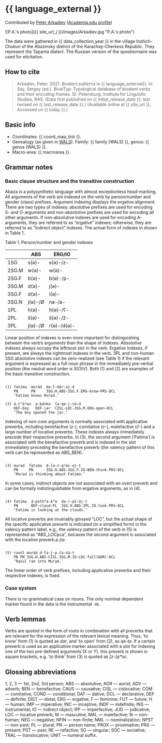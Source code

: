 # {{ language_external }}
Contributed by [Peter Arkadiev](https://inslav.ru/people/arkadev-petr-mihaylovich-peter-arkadiev) ([Academia.edu profile](https://inslav.academia.edu/PeterArkadiev))

![P.A.'s photo]({{ site_url_j }}/images/Arkadiev.jpg "P.A.'s photo")

The data were gathered in {{ data_collection_year }} in the village Inzhich-Chukun of the Abazinsky district of the Karachay-Cherkess Republic. They represent the Tapanta dialect. The Russian version of the questionnaire was used for elicitation.

## How to cite
> Arkadiev, Peter. 2021. Bivalent patterns in {{ language_external}}. 
> In: Say, Sergey (ed.). BivalTyp: Typological database of bivalent verbs and their encoding frames. 
> St. Petersburg: Institute for Linguistic Studies, RAS. 
> (Data first published on {{ initial_release_date }}; 
> last revised on {{ last_release_date }}.) (Available online at {{ site_url }}, 
> Accessed on {{ today }}.)

## Basic info
- Coordinates: {{ coord_map_link }}.
- Genealogy (as given in [WALS](https://wals.info/)). Family: {{ family (WALS) }}, genus: {{ genus (WALS) }}.
- Macro-area: {{ macroarea }}.

## Grammar notes

### Basic clause structure and the transitive construction
Abaza is a polysynthetic language with almost exceptionless head-marking. All arguments of the verb are indexed on the verb by person/number and gender (class) prefixes.
Argument indexing displays the ergative alignment. There are two types of indexes: absolutive prefixes are used for encoding S- and O-arguments and non-absolutive prefixes are used for encoding all other arguments. If non-absolutive indexes are used for encoding A-arguments, they are referred to as “ergative” indexes; otherwise, they are referred to as “indirect object” indexes. The actual form of indexes in shown in Table 1.

Table 1. Person/number and gender indexes

<div class="before-table"></div>

|              |     ABS        |     ERG/IO          |
|--------------|----------------|---------------------|
|     1SG      |     s(ə)-      |     s(ə)-/z-        |
|     2SG.M    |     w(ə)-      |     w(ə)-           |
|     2SG.F    |     b(ə)-      |     b(ə)-/p-        |
|     3SG.M    |     d(ə)-      |     j(ə)-           |
|     3SG.F    |     d(ə)-      |     l(ə)-           |
|     3SG.N    |     j(ə)-/Ø    |     na-/a-          |
|     1PL      |     h(ə)-      |     h(ə)-/ʕ-        |
|     2PL      |     ŝ(ə)-      |     ŝ(ə)-/ẑ-        |
|     3PL      |     j(ə)-/Ø    |     r(ə)-/d(ə)-     |

Linear position of indexes is even more important for distinguishing between the verb’s arguments than the shape of indexes. Absolutive indexes always occupy the leftmost slot in the verb. Ergative indexes, if present, are always the rightmost indexes in the verb. 3PL and non-human 3SG absolutive indexes can be zero-realized (see Table 1) if the relevant argument is expressed as a full noun phrase in the immediately pre-verbal position (the neutral word order is S(O)V). Both (1) and (2) are examples of the basic transitive construction.

```

(1) fatíma  murád  də-l-də́r-əj-d
    PN      PN     3SG.H.ABS-3SG.F.ERG-know-PRS-DCL
    ‘Fatima knows Murad.’

(2) á-č’ḳʷən  a-bánka  ʕa-qə-j-ṭə́-d
    DEF-boy   DEF-jar  CISL-LOC-3SG.M.ERG-open-DCL
    ‘The boy opened the jar.’

```

Indexing of non-core arguments is normally associated with applicative preverbs, including benefactive (*z-*), comitative (*c-*), malefactive (*ĉ-*) and a large number of locative preverbs. These indexes always immediately precede their respective preverbs. In (3), the second argument (‘Fatima’) is associated with the benefactive preverb and is indexed in the slot immediately preceding the benefactive preverb (the valency pattern of this verb can be represented as ABS_BEN).

```

(3) murad  fatima  d-lə-z-qʷə́c-əj-ṭ
    PN     PN      3SG.H.ABS-3SG.F.IO-BEN-think-PRS-DCL
    ‘Murad is thinking about Fatima.’

```

In some cases, indirect objects are not associated with an overt preverb and can be formally indistinguishable from ergative arguments, as in (4). 

```

(4) fatíma  á-psthʷa-kʷa  də-r-pš-ə́j-ṭ
    PN      DEF-cloud-PL  3SG.H.ABS-3PL.IO-look-PRS-DCL
    ‘Fatima is looking at the clouds.’

```

All locative preverbs are invariably glossed “LOC”, but the actual shape of the specific applicative preverb is indicated (in a simplified form) in the valency pattern label, e.g., the valency pattern of the verb in (5) is represented as “ABS_LOCpca”, because the second argument is associated with the locative preverb *p.č̣a*.

```

(5) rasúl murád d-ʕa-j-p.č̣a-ŝá-ṭ
    PN PN 3SG.H.ABS-CISL-3SG.M.IO-LOC-fall(AOR)-DCL
    ‘Rasul ran into Murad.’

```

The linear order of verb prefixes, including applicative preverbs and their respective indexes, is fixed.

### Case system
There is no grammatical case on nouns. The only nominal dependent marker found in the data is the instrumental *-la*.

## Verb lemmas
Verbs are quoted in the form of roots in combination with all preverbs that are relevant for the expression of the relevant lexical meaning. Thus, ‘to know’ from (1) is quoted as *dər*, and ‘to open’ from (2), as *qə-ṭə*. If a certain preverb is used as an applicative marker associated with a slot for indexing one of the two pre-defined arguments (X or Y), this preverb is shown in square brackets, e.g. ‘to think’ from (3) is quoted as *[z-]qʷəc*.

## Glossing abbreviations
1, 2, 3 — 1st, 2nd, 3rd person;
ABS — absolutive; AOR — aorist; ADV — adverb; BEN — benefactive; CAUS — causative; CISL — cislocative; COM — comitative; COND — conditional; DAT — dative; DCL — declarative; DEF — definite; DIST — distal; ERG — ergative; F — feminine; FUT — future; H — human; IMP — imperative; INC — inceptive; INDF — indefinite; INS — instrumental; IO — indirect object; IPF — imperfective; JUD — judicative; LOC — locative preverb; M — masculine; MAL — malefactive; N — non-human; NEG — negative; NFIN — non-finite; NML — nominalization; NPST — non-past; PL — plural; PN — person name; PROX — proximative; PRS — present; PST — past; RE — refactive; SG — singular; SOC — sociative; TRAL — translocative; UNIT — numeral suffix.
